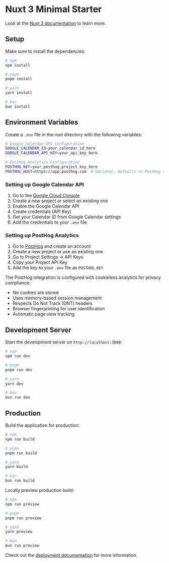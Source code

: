 # Nuxt 3 Minimal Starter

Look at the [Nuxt 3 documentation](https://nuxt.com/docs/getting-started/introduction) to learn more.

## Setup

Make sure to install the dependencies:

```bash
# npm
npm install

# pnpm
pnpm install

# yarn
yarn install

# bun
bun install
```

## Environment Variables

Create a `.env` file in the root directory with the following variables:

```bash
# Google Calendar API Configuration
GOOGLE_CALENDAR_ID=your_calendar_id_here
GOOGLE_CALENDAR_API_KEY=your_api_key_here

# PostHog Analytics Configuration
POSTHOG_KEY=your_posthog_project_key_here
POSTHOG_HOST=https://app.posthog.com  # Optional, defaults to PostHog cloud
```

### Setting up Google Calendar API

1. Go to the [Google Cloud Console](https://console.cloud.google.com/)
2. Create a new project or select an existing one
3. Enable the Google Calendar API
4. Create credentials (API Key)
5. Get your Calendar ID from Google Calendar settings
6. Add the credentials to your `.env` file

### Setting up PostHog Analytics

1. Go to [PostHog](https://app.posthog.com/) and create an account
2. Create a new project or use an existing one
3. Go to Project Settings → API Keys
4. Copy your Project API Key
5. Add the key to your `.env` file as `POSTHOG_KEY`

The PostHog integration is configured with cookieless analytics for privacy compliance:

- No cookies are stored
- Uses memory-based session management
- Respects Do Not Track (DNT) headers
- Browser fingerprinting for user identification
- Automatic page view tracking

## Development Server

Start the development server on `http://localhost:3000`:

```bash
# npm
npm run dev

# pnpm
pnpm run dev

# yarn
yarn dev

# bun
bun run dev
```

## Production

Build the application for production:

```bash
# npm
npm run build

# pnpm
pnpm run build

# yarn
yarn build

# bun
bun run build
```

Locally preview production build:

```bash
# npm
npm run preview

# pnpm
pnpm run preview

# yarn
yarn preview

# bun
bun run preview
```

Check out the [deployment documentation](https://nuxt.com/docs/getting-started/deployment) for more information.
